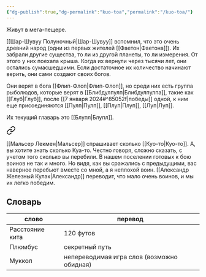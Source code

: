 ```yaml
---
{"dg-publish":true,"dg-permalink":"kuo-toa","permalink":"/kuo-toa/"}
---
```


Живут в мега-пещере.

[[Шар-Шувуу Полуночный\|Шар-Шувуу]] вспомнил, что это очень древний народ (одни из первых жителей [[Фаетон\|Фаетона]]). Их забрали другие существа, то ли из другой планеты, то ли измерения. От этого у них поехала крыша. Когда их вернули через тысячи лет, они остались сумасшедшими. Если достаточное их количество начинают верить, они сами создают своих богов.

Они верят в бога [[Флип-Флоп\|Флип-Флоп]], но среди них есть группа рыболюдов, которые верят в [[Блибдулпулп\|Блибдулпулпа]], такие как [[Глуб\|Глуб]], после [[7 января 2024#^85052f\|победы]] одной, к ним еще присоединяются [[Пулп\|Пулп]], [[Плуп\|Плуп]], [[Луп\|Луп]].

Их текущий главарь это [[Блупл\|Блупл]].


<div class="transclusion internal-embed is-loaded"><a class="markdown-embed-link" href="/21-yanvarya-2024/#4175f0" aria-label="Open link"><svg xmlns="http://www.w3.org/2000/svg" width="24" height="24" viewBox="0 0 24 24" fill="none" stroke="currentColor" stroke-width="2" stroke-linecap="round" stroke-linejoin="round" class="svg-icon lucide-link"><path d="M10 13a5 5 0 0 0 7.54.54l3-3a5 5 0 0 0-7.07-7.07l-1.72 1.71"></path><path d="M14 11a5 5 0 0 0-7.54-.54l-3 3a5 5 0 0 0 7.07 7.07l1.71-1.71"></path></svg></a><div class="markdown-embed">



[[Мальсер Лекмен\|Мальсер]] спрашивает сколько [[Куо-то\|Куо-то]]. А, вы хотите знать сколько Куа-то. Честно говоря, сложно сказать, с учетом того сколько вы перебили. В нашем поселении готовых к бою воинов не так и много. Но видя, как вы сражались с предыдущими, вас наверное перебьют вместе со мной, а я неплохой воин. [[Александр Железный Кулак\|Александр]] переводит, что мало очень воинов, и мы их легко победим.  

</div></div>


## Словарь
| слово | перевод |
| ---- | ---- |
| Расстояние кита | 120 футов |
| Плюмбус | секретный путь |
| Муккол | непереводимая игра слов (возможно обидная) |